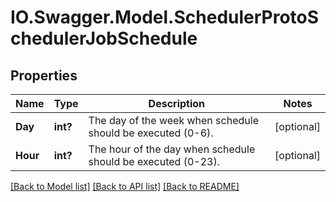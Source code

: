 # IO.Swagger.Model.SchedulerProtoSchedulerJobSchedule
## Properties

Name | Type | Description | Notes
------------ | ------------- | ------------- | -------------
**Day** | **int?** | The day of the week when schedule should be executed (0-6). | [optional] 
**Hour** | **int?** | The hour of the day when schedule should be executed (0-23). | [optional] 

[[Back to Model list]](../README.md#documentation-for-models) [[Back to API list]](../README.md#documentation-for-api-endpoints) [[Back to README]](../README.md)

